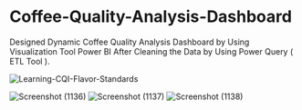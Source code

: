 # Coffee-Quality-Analysis-Dashboard
Designed Dynamic Coffee Quality Analysis Dashboard by Using Visualization Tool Power BI After Cleaning the Data by Using Power Query ( ETL Tool ).

![Learning-CQI-Flavor-Standards](https://github.com/user-attachments/assets/4e061a85-2436-4704-b95c-63a53868ff3e)

![Screenshot (1136)](https://github.com/user-attachments/assets/23ff3ae6-ec1b-4022-a532-bfc9ddaaac75)
![Screenshot (1137)](https://github.com/user-attachments/assets/74b325db-7739-498d-b7ab-874005ae5f03)
![Screenshot (1138)](https://github.com/user-attachments/assets/f1e644fd-285e-4ab2-8b04-c5343f03d6b2)


